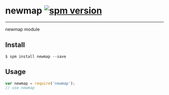 # newmap [![spm version](http://spmjs.io/badge/newmap)](http://spmjs.io/package/newmap)

---

newmap module

## Install

```
$ spm install newmap --save
```

## Usage

```js
var newmap = require('newmap');
// use newmap
```
